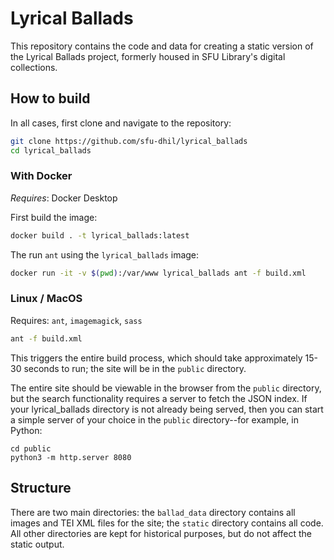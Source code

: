 # Lyrical Ballads

This repository contains the code and data for creating a static version of the Lyrical Ballads project, formerly housed in SFU Library's digital collections. 

## How to build 

In all cases, first clone and navigate to the repository:

```bash
git clone https://github.com/sfu-dhil/lyrical_ballads
cd lyrical_ballads
```

### With Docker

*Requires*: Docker Desktop

First build the image:

```bash
docker build . -t lyrical_ballads:latest
```

The run `ant` using the `lyrical_ballads` image:

```bash
docker run -it -v $(pwd):/var/www lyrical_ballads ant -f build.xml
```

### Linux / MacOS

Requires: `ant`, `imagemagick`, `sass`

```bash
ant -f build.xml
```

This triggers the entire build process, which should take approximately 15-30 seconds to run; the site will be in the `public` directory.

The entire site should be viewable in the browser from the `public` directory, but the search functionality requires a server to fetch the JSON index. If your lyrical_ballads directory is not already being served, then you can start a simple server of your choice in the `public` directory--for example, in Python:

```
cd public
python3 -m http.server 8080
```

## Structure

There are two main directories: the `ballad_data` directory contains all images and TEI XML files for the site; the `static` directory contains all code. All other directories are kept for historical purposes, but do not affect the static output.
